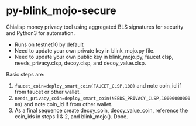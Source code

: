 # py-blink_mojo-secure
Chialisp money privacy tool using aggregated BLS signatures for security and Python3 for automation.

* Runs on testnet10 by default
* Need to update your own private key in blink_mojo.py file.
* Need to update your own public key in blink_mojo.py, faucet.clsp, needs_privacy.clsp, decoy.clsp, and decoy_value.clsp.

Basic steps are:
1. `faucet_coin=deploy_smart_coin(FAUCET_CLSP,100)` and note coin_id if from faucet or other wallet.
2. `needs_privacy_coin=deploy_smart_coin(NEEDS_PRIVACY_CLSP,1000000000000)` and note coin_id if from other wallet.
3. As a final sequence create decoy_coin, decoy_value_coin, reference the coin_ids in steps 1 & 2, and blink_mojo(). Done.
